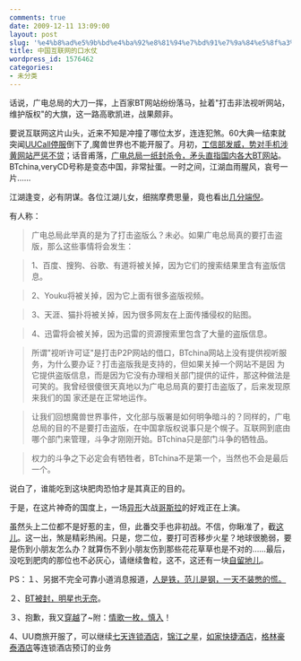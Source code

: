 ```yaml
---
comments: true
date: 2009-12-11 13:09:00
layout: post
slug: '%e4%b8%ad%e5%9b%bd%e4%ba%92%e8%81%94%e7%bd%91%e7%9a%84%e5%8f%a3%e6%b0%b4%e4%bb%97'
title: 中国互联网的口水仗
wordpress_id: 1576462
categories:
- 未分类
---
```


话说，广电总局的大刀一挥，上百家BT网站纷纷落马，扯着"打击非法视听网站，维护版权"的大旗，这一路高歌凯进，战果颇非。


要说互联网这片山头，近来不知是冲撞了哪位太岁，连连犯煞。60大典一结束就突闻[UUCall停服](http://blog.donews.com/itluck/archive/2009/10/12/1565584.aspx)倒下了,魔兽世界也不能开服了。月初，[工信部发威，势对手机涉黄网站严惩不贷](http://www.sznews.cn/zhuanti/content/2009-12/04/content_4232354.htm)；话音甫落，[广电总局一纸封杀令，矛头直指国内各大BT网站](http://ent.ifeng.com/tv/news/mainland/detail_2009_12/10/197217_0.shtml)。BTchina,veryCD号称是变态中国，非常扯蛋。一时之间，江湖血雨腥风，哀号一片……




江湖逢变，必有阴谋。各位江湖儿女，细揣摩费思量，竟也看出[几分端倪](http://www.kenengba.com/post/2085.html)。




有人称：




> 

> 
> 广电总局此举真的是为了打击盗版么？未必。如果广电总局真的要打击盗版，那么这些事情将会发生：
> 
> 

> 
> 1、百度、搜狗、谷歌、有道将被关掉，因为它们的搜索结果里含有盗版信息。
> 
> 

> 
> 2、Youku将被关掉，因为它上面有很多盗版视频。
> 
> 

> 
> 3、天涯、猫扑将被关掉，因为很多网友在上面传播侵权的贴图。
> 
> 

> 
> 4、迅雷将会被关掉，因为迅雷的资源搜索里包含了大量的盗版信息。
> 
> 

> 
> 所谓"视听许可证"是打击P2P网站的借口，BTchina网站上没有提供视听服务，为什么要办证？打击盗版我是支持的，但如果关掉一个网站不是因 为它提供盗版信息，而是因为它没有办理相关部门提供的证件，那这种做法是可笑的。我曾经很傻很天真地以为广电总局真的要打击盗版了，后来发现原来我们的国 家还是在正常地运作。
> 
> 

> 
> 让我们回想魔兽世界事件，文化部与版署是如何明争暗斗的？同样的，广电总局的目的不是要打击盗版，在中国拿版权说事只是个幌子。互联网到底由哪个部门来管理，斗争才刚刚开始。BTchina只是部门斗争的牺牲品。
> 
> 

> 
> 权力的斗争之下必定会有牺牲者，BTchina不是第一个，当然也不会是最后一个。
> 
> 





说白了，谁能吃到这块肥肉恐怕才是其真正的目的。




于是，在这片神奇的国度上，一场[异形](http://www.sarft.gov.cn/)大战[哥斯拉](http://www.miit.gov.cn/)的好戏正在上演。




虽然头上二位都不是好惹的主，但，此番交手也非初战。不信，你瞅准了，截[这儿](http://blog.sina.com.cn/s/blog_4db8e9a30100g4rv.html)。这一出，煞是精彩热闹。只是，您二位，要打可否移步火星？地球很脆弱，要是伤到小朋友怎么办？就算伤不到小朋友伤到那些花花草草也是不对的……最后，没吃到肥肉的那位也不必灰心，请继续鲁粒，这不，这还有一块[自留地儿](http://news.qq.com/a/20091210/001491.htm)。




PS：１、另据不完全可靠小道消息报道，[人是铁，范儿是钢，一天不装憋的慌。](http://wap.pchome.net/t/1/15/4857649/?u=0&sc=235)




２、[BT被封，明星也无奈](http://sr.ju690.com/meme/item/53710)。




３、抱歉，我又[穿越](http://www.tianya.cn/publicforum/content/funinfo/1/1169698.shtml )了~附：[情歌一枚，慎入](http://www.bbsfeed.com/html/KDS_kuandaishan/20091210/61360.html)！




4、UU商旅开服了，可以继续[七天连锁酒店](http://trip.uucall.com/inn/7daysinn/)，[锦江之星](http://trip.uucall.com/inn/jj-inn/)，[如家快捷酒店](http://trip.uucall.com/inn/homeinns/)，[格林豪泰酒店](http://trip.uucall.com/inn/greentree/)等连锁酒店预订的业务
